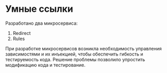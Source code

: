 # Умные ссылки

Разработано два микросервиса:
1. Redirect 
2. Rules 

При разработке микросервисов возникла необходимость управления зависимостями и их инъекцией, чтобы обеспечить гибкость и тестируемость кода. Решение проблемы позволило упростить модификацию кода и тестирование.